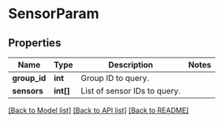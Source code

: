 # SensorParam

## Properties
Name | Type | Description | Notes
------------ | ------------- | ------------- | -------------
**group_id** | **int** | Group ID to query. | 
**sensors** | **int[]** | List of sensor IDs to query. | 

[[Back to Model list]](../README.md#documentation-for-models) [[Back to API list]](../README.md#documentation-for-api-endpoints) [[Back to README]](../README.md)


